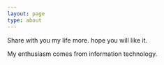 ```yaml
---
layout: page
type: about
---
```


Share with you my life more. hope you will like it.

My enthusiasm comes from information technology. 
